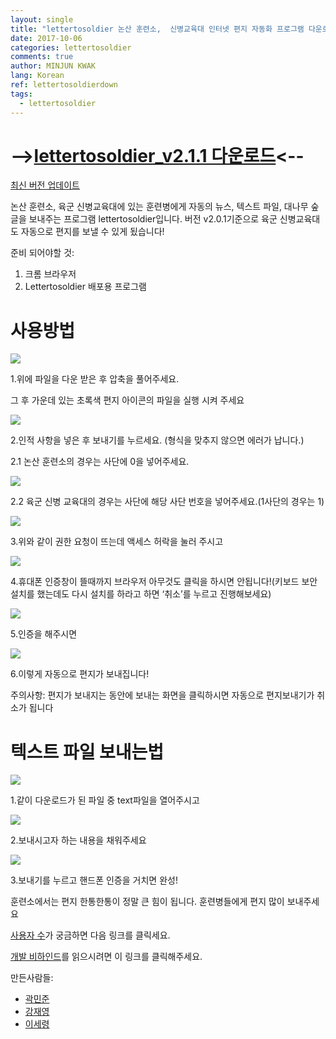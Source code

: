 ```yaml
---
layout: single
title: "lettertosoldier 논산 훈련소,  신병교육대 인터넷 편지 자동화 프로그램 다운로드"
date: 2017-10-06
categories: lettertosoldier
comments: true
author: MINJUN KWAK
lang: Korean
ref: lettertosoldierdown
tags:
  - lettertosoldier
---
```


# --><a href="/assets/lettertosoldier_v2.1.1.zip">lettertosoldier_v2.1.1 다운로드</a><--

[최신 버전 업데이트]({{"https://github.com/Hanuu/lettertosoldier/releases"}})

논산 훈련소, 육군 신병교육대에 있는 훈련병에게 자동의 뉴스, 텍스트 파일, 대나무 숲 글을 보내주는 프로그램 lettertosoldier입니다. 
버전 v2.0.1기준으로 육군 신병교육대도 자동으로 편지를 보낼 수 있게 됬습니다!



준비 되어야할 것:

1.	크롬 브라우저
2.	Lettertosoldier 배포용 프로그램

# 사용방법


<img src="/assets/lettertosoldier/lettertosoldier1.png">

1.위에 파일을 다운 받은 후 압축을 풀어주세요.

그 후 가운데 있는 초록색 편지 아이콘의 파일을 실행 시켜 주세요

<img src="/assets/lettertosoldier/lettertosoldier2-1.png">
 
2.인적 사항을 넣은 후 보내기를 누르세요. (형식을 맞추지 않으면 에러가 납니다.)

2.1 논산 훈련소의 경우는 사단에 0을 넣어주세요.

<img src="/assets/lettertosoldier/lettertosoldier2.png">

2.2 육군 신병 교육대의 경우는 사단에 해당 사단 번호을 넣어주세요.(1사단의 경우는 1)
 
<img src="/assets/lettertosoldier/lettertosoldier3.png">

3.위와 같이 권한 요청이 뜨는데 액세스 허락을 눌러 주시고

<img src="/assets/lettertosoldier/lettertosoldier4.png">

4.휴대폰 인증창이 뜰때까지 브라우저 아무것도 클릭을 하시면 안됩니다!(키보드 보안 설치를 했는데도 다시 설치를 하라고 하면 ‘취소’를 누르고 진행해보세요)

<img src="/assets/lettertosoldier/lettertosoldier5.png">

5.인증을 해주시면

<img src="/assets/lettertosoldier/lettertosoldier6.png">

6.이렇게 자동으로 편지가 보내집니다!

주의사항: 편지가 보내지는 동안에 보내는 화면을 클릭하시면 자동으로 편지보내기가 취소가 됩니다


# 텍스트 파일 보내는법

<img src="/assets/lettertosoldier/lettertosoldier7.png">

1.같이 다운로드가 된 파일 중 text파일을 열어주시고

<img src="/assets/lettertosoldier/lettertosoldier8.png">

2.보내시고자 하는 내용을 채워주세요

<img src="/assets/lettertosoldier/lettertosoldier9.png">

3.보내기를 누르고 핸드폰 인증을 거치면 완성!


훈련소에서는 편지 한통한통이 정말 큰 힘이 됩니다. 훈련병들에게 편지 많이 보내주세요

[사용자 수]({{"https://minjunkwak.github.io/lettertosoldier/lettertosoldier-so-far/"}})가 궁금하면 다음 링크를 클릭세요.

[개발 비하인드]({{"https://minjunkwak.github.io/%EB%B8%94%EB%A1%9C%EA%B7%B8/Letter-to-Soldier-kor/"}})를 읽으시려면 이 링크를 클릭해주세요.

만든사람들:
- [곽민준]({{"https://github.com/Hanuu/"}})
- [강재영]({{"https://github.com/tycheyoung/"}})
- [이세령]({{"https://github.com/celinelee522/"}})

